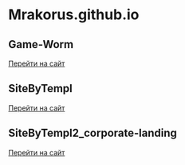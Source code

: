 # Mrakorus.github.io

## Game-Worm 

[Перейти на сайт](http://Mrakorus.github.io/Game-Worm/ "Перейти")

## SiteByTempl

[Перейти на сайт](http://Mrakorus.github.io/SiteByTempl/)

## SiteByTempl2_corporate-landing

[Перейти на сайт](http://Mrakorus.github.io/SiteByTempl2_corporate-landing/)

